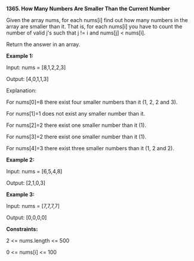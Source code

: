 **1365. How Many Numbers Are Smaller Than the Current Number**

Given the array nums, for each nums[i] find out how many numbers in the array are smaller than it. That is, for each nums[i] you have to count the number of valid j's such that j != i and nums[j] < nums[i].

Return the answer in an array. 

**Example 1:**

Input: nums = [8,1,2,2,3]

Output: [4,0,1,1,3]

Explanation: 

For nums[0]=8 there exist four smaller numbers than it (1, 2, 2 and 3). 

For nums[1]=1 does not exist any smaller number than it.

For nums[2]=2 there exist one smaller number than it (1). 

For nums[3]=2 there exist one smaller number than it (1). 

For nums[4]=3 there exist three smaller numbers than it (1, 2 and 2).

**Example 2:**

Input: nums = [6,5,4,8]

Output: [2,1,0,3]

**Example 3:**

Input: nums = [7,7,7,7]

Output: [0,0,0,0]

**Constraints:**

2 <= nums.length <= 500

0 <= nums[i] <= 100
